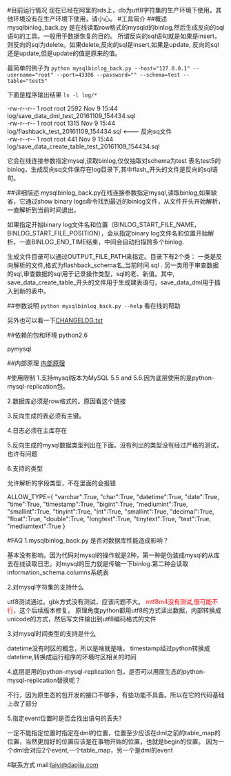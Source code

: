 #目前运行情况
现在已经在阿里的rds上，db为utf8字符集的生产环境下使用。其他环境没有在生产环境下使用，请小心。
#工具简介
##概述
mysqlbinlog_back.py 是在线读取row格式的mysqld的binlog,然后生成反向的sql语句的工具。一般用于数据恢复的目的。
所谓反向的sql语句就是如果是insert，则反向的sql为delete。如果delete,反向的sql是insert,如果是update, 反向的sql还是update,但是update的值是原来的值。

最简单的例子为
`python mysqlbinlog_back.py --host="127.0.0.1" --username="root" --port=43306 --password="" --schema=test --table="test5"` 

下面是程序输出结果 
 `ls -l log/*` 
  
  -rw-r--r-- 1 root root 2592 Nov 9 15:44 log/save_data_dml_test_20161109_154434.sql  
  -rw-r--r-- 1 root root 1315 Nov 9 15:44 log/flashback_test_20161109_154434.sql <--- 反向sq文件  
  -rw-r--r-- 1 root root 441 Nov 9 15:44 log/save_data_create_table_test_20161109_154434.sql

它会在线连接参数指定mysql,读取binlog,仅仅抽取对schema为test 表名test5的binlog，生成反向sq文件保存在log目录下,其中flash_开头的文件是反向的sql语句。

##详细描述
mysqlbinlog_back.py在线连接参数指定mysql,读取binlog,如果缺省，它通过show binary logs命令找到最近的binlog文件，从文件开头开始解析，一直解析到当前时间退出。

如果指定开始binary log文件名和位置（BINLOG_START_FILE_NAME，BINLOG_START_FILE_POSITION），会从指定binary log文件名和位置开始解析，一直BINLOG_END_TIME结束，中间会自动扫描跨多个binlog.

生成文件目录可以通过OUTPUT_FILE_PATH来指定。目录下有2个类：
一类是反向解析的文件,格式为flashback_schema名_当前时间.sql . 
另一类用于审查数据的sql,审查数据的sql用于记录操作类型，sql的老、新值。其中, save_data_create_table_开头的文件用于生成建表语句，save_data_dml用于插入到新的表中。

##参数说明
`python mysqlbinlog_back.py --help`  看在线的帮助

另外也可以看一下[CHANGELOG.txt](CHANGELOG.txt)

##依赖的包和环境
python2.6 

pymysql

##内部原理
[内部原理](internal/flashback_internal.ppt)

#使用限制
1.支持mysql版本为MySQL 5.5 and 5.6.因为底层使用的是python-mysql-replication包。

2.数据库必须是row格式的。原因看这个链接

3.反向生成的表必须有主键。

4.日志必须在主库存在

5.反向生成的mysql数据类型列出在下面。没有列出的类型没有经过严格的测试，也许有问题

6.支持的类型

允许解析的字段类型，不在里面的会报错

  ALLOW_TYPE={  "varchar":True,  "char":True,  "datetime":True,  "date":True,  "time":True,  "timestamp":True,  "bigint":True,  "mediumint":True, 
    "smallint":True,  "tinyint":True,  "int":True,  "smallint":True,  "decimal":True,  "float":True,  "double":True,  "longtext":True,  "tinytext":True, 
     "text":True,  "mediumtext":True  }

#FAQ
1.mysqlbinlog_back.py 是否对数据库性能造成影响？

基本没有影响。因为代码对mysql的操作就是2种，第一种是伪装成mysql的从库去在线读取日志，对mysql的压力就是传输一下binlog.第二种会读取information_schema.columns系统表

2.对mysql字符集的支持什么

utf8测试通过。gbk方式没有测试，应该问题不大。
<font color=red>mtf8m4没有测试,很可能不行</font>，这个后续版本修复。
原理角度python都用utf8的方式读出数据，内部转换成unicode的方式，然后写文件输出到utf8编码格式的文件

3.对mysql时间类型的支持是什么

datetime没有时区的概念，所以是啥就是啥。
timestamp经过python转换成datetime,转换成运行程序的环境时区相关的时间

4.底层是用的python-mysql-replication 包，是否可以用原生态的python-mysql-replication替换呢？

不行，因为原生态的包开发的接口不够多，有些功能不具备。所以在它的代码基础上改了部分

5.指定event位置时是否会找出语句的丢失?

一定不能指定位置时指定在dml的位置，位置至少应该在dml之前的table_map的位置，当然更加好的位置应该是在事物开始的位置，也就是begin的位置。
因为一个dml会对应2个event,一个table_map，另一个是dml的event

#联系方式
mail:laiyi@daojia.com
